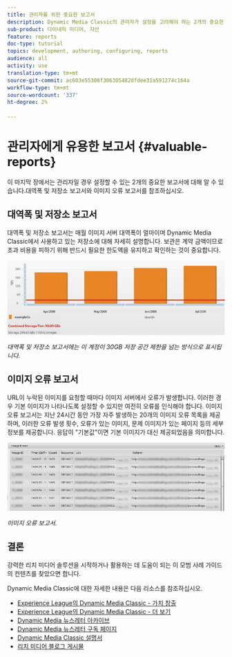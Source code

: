 ```yaml
---
title: 관리자를 위한 중요한 보고서
description: Dynamic Media Classic의 관리자가 설정을 고려해야 하는 2개의 중요한 보고서를 검색합니다.
sub-product: 다이내믹 미디어, 자산
feature: reports
doc-type: tutorial
topics: development, authoring, configuring, reports
audience: all
activity: use
translation-type: tm+mt
source-git-commit: ac603e55308f306305482dfdee31a591274c164a
workflow-type: tm+mt
source-wordcount: '337'
ht-degree: 2%

---
```



# 관리자에게 유용한 보고서 {#valuable-reports}

이 마지막 장에서는 관리자일 경우 설정할 수 있는 2개의 중요한 보고서에 대해 알 수 있습니다.대역폭 및 저장소 보고서와 이미지 오류 보고서를 참조하십시오.

## 대역폭 및 저장소 보고서

대역폭 및 저장소 보고서는 매월 이미지 서버 대역폭이 얼마이며 Dynamic Media Classic에서 사용하고 있는 저장소에 대해 자세히 설명합니다. 보관은 계약 금액이므로 초과 비용을 피하기 위해 반드시 필요한 한도액을 유지하고 확인하는 것이 중요합니다.

![이미지](assets/valuable-reports/reports-1.jpg)

_대역폭 및 저장소 보고서에는 이 계정이 30GB 저장 공간 제한을 넘는 방식으로 표시됩니다._

## 이미지 오류 보고서

URL이 누락된 이미지를 요청할 때마다 이미지 서버에서 오류가 발생합니다. 이러한 경우 기본 이미지가 나타나도록 설정할 수 있지만 여전히 오류를 인식해야 합니다. 이미지 오류 보고서는 지난 24시간 동안 가장 자주 발생하는 20개의 이미지 오류 목록을 제공하며, 이러한 오류 발생 횟수, 오류가 있는 이미지, 문제 이미지가 있는 페이지 등의 세부 정보를 제공합니다. 응답이 &quot;기본값&quot;이면 기본 이미지가 대신 제공되었음을 의미합니다.

![이미지](assets/valuable-reports/reports-2.jpg)

_이미지 오류 보고서._

## 결론

강력한 리치 미디어 솔루션을 시작하거나 활용하는 데 도움이 되는 이 모범 사례 가이드의 컨텐츠를 찾았으면 합니다.

Dynamic Media Classic에 대한 자세한 내용은 다음 리소스를 참조하십시오.

- [Experience League의 Dynamic Media Classic - 가치 창출](https://guided.adobe.com/?launch=AEM-5a#recommended/solutions/experience-manager)
- [Experience League의 Dynamic Media Classic - 더 보기](https://guided.adobe.com/?launch=AEM-6a#recommended/solutions/experience-manager)
- [Dynamic Media 뉴스레터 아카이브](https://docs.adobe.com/content/help/en/dynamic-media-classic/using/dynamic-media-newsletter.html)
- [Dynamic Media 뉴스레터 구독 페이지](https://www.adobe.com/subscription/dynamic-media-newsletter.html)
- [Dynamic Media Classic 설명서](https://docs.adobe.com/content/help/en/dynamic-media-classic/using/home.html)
- [리치 미디어 블로그 게시물](https://theblog.adobe.com/tag/dynamic-media)
